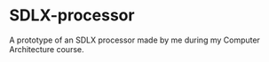 # SDLX-processor

A prototype of an SDLX processor made by me during my Computer Architecture course.

